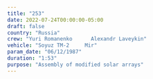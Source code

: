 ```yaml
---
title: "253"
date: 2022-07-24T00:00:00-05:00
draft: false
country: "Russia"
crew: "Yuri Romanenko      Alexandr Laveykin"
vehicle: "Soyuz TM-2     Mir"
param_date: "06/12/1987"
duration: "1:53"
purpose: "Assembly of modified solar arrays"
---
```

